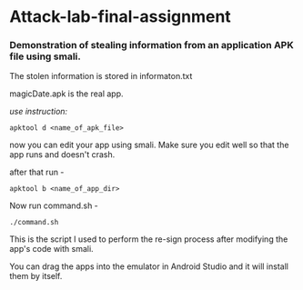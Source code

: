 # Attack-lab-final-assignment
### Demonstration of stealing information from an application APK file using smali.

The stolen information is stored in informaton.txt 

magicDate.apk is the real app.

*use instruction:*

```apktool d <name_of_apk_file>```

now you can edit your app using smali.
Make sure you edit well so that the app runs and doesn't crash.

after that run -

```apktool b <name_of_app_dir>```

Now run command.sh -

```./command.sh``` 

 This is the script I used to perform the re-sign process after modifying the app's code with smali.

You can drag the apps into the emulator in Android Studio and it will install them by itself.
